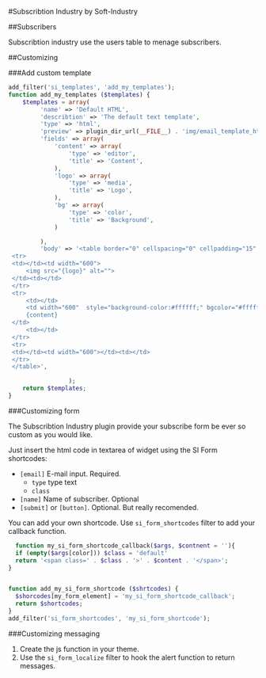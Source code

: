 #Subscribtion Industry by Soft-Industry

##Subscribers

Subscribtion industry use the users table to menage subscribers. 

##Customizing

###Add custom template

```php
add_filter('si_templates', 'add_my_templates');
function add_my_templates ($templates) {
    $templates = array(
         'name' => 'Default HTML',
         'describtion' => 'The default text template',
         'type' => 'html',
         'preview' => plugin_dir_url(__FILE__) . 'img/email_template_html.png',
         'fields' => array(
             'content' => array(
                 'type' => 'editor',
                 'title' => 'Content',
             ),
             'logo' => array(
                 'type' => 'media',
                 'title' => 'Logo',
             ),
             'bg' => array(
                 'type' => 'color',
                 'title' => 'Background',
             )

         ),
         'body' => '<table border="0" cellspacing="0" cellpadding="15" style="background-color:{bg};font-family:Helvetica,Arial,sans-serif" width="100%" bgcolor="{bg}">
 <tr>
 <td></td><td width="600">
     <img src="{logo}" alt="">
 </td><td></td>
 </tr>
 <tr>
     <td></td>
     <td width="600"  style="background-color:#ffffff;" bgcolor="#ffffff" cellpadding="0">
     {content}
 </td>
     <td></td>
 </tr>
 <tr>
 <td></td><td width="600"></td><td></td>
 </tr>
 </table>',

                 );
    return $templates;
}

```


###Customizing form

The Subscribtion Industry plugin provide your subscribe form be ever so custom as you would like. 

Just insert the html code in textarea of widget using the SI Form shortcodes:
 
 * `[email]` E-mail input. Required. 
	+ `type` type text
	+ `class` 
 * `[name]` Name of subscriber. Optional
 * `[submit]` or `[button]`. Optional. But really recomended.
 
 You can add your own shortcode. Use `si_form_shortcodes` filter to add your callback function.

  ```php
    function my_si_form_shortcode_callback($args, $contnent = ''){
    if (empty($args[color])) $class = 'default'
    return '<span class=' . $class . '>' . $content . '</span>';
  }


  function add_my_si_form_shortcode ($shrtcodes) {
    $shorcodes[my_form_element] = 'my_si_form_shortcode_callback';
    return $shortcodes;
  }
  add_filter('si_form_shortcodes', 'my_si_form_shortcode');
  ```
 
###Customizing messaging
 
1. Create the js function in your theme. 
2. Use the `si_form_localize` filter to hook the alert function to return messages.

 
 
